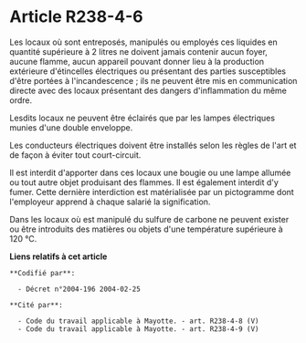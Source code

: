 # Article R238-4-6

Les locaux où sont entreposés, manipulés ou employés ces liquides en quantité supérieure à 2 litres ne doivent jamais
contenir aucun foyer, aucune flamme, aucun appareil pouvant donner lieu à la production extérieure d'étincelles électriques
ou présentant des parties susceptibles d'être portées à l'incandescence ; ils ne peuvent être mis en communication directe
avec des locaux présentant des dangers d'inflammation du même ordre.

Lesdits locaux ne peuvent être éclairés que par les lampes électriques munies d'une double enveloppe.

Les conducteurs électriques doivent être installés selon les règles de l'art et de façon à éviter tout court-circuit.

Il est interdit d'apporter dans ces locaux une bougie ou une lampe allumée ou tout autre objet produisant des flammes. Il est
également interdit d'y fumer. Cette dernière interdiction est matérialisée par un pictogramme dont l'employeur apprend à
chaque salarié la signification.

Dans les locaux où est manipulé du sulfure de carbone ne peuvent exister ou être introduits des matières ou objets d'une
température supérieure à 120 °C.

**Liens relatifs à cet article**

	**Codifié par**:

	  - Décret n°2004-196 2004-02-25

	**Cité par**:

	  - Code du travail applicable à Mayotte. - art. R238-4-8 (V)
	  - Code du travail applicable à Mayotte. - art. R238-4-9 (V)
